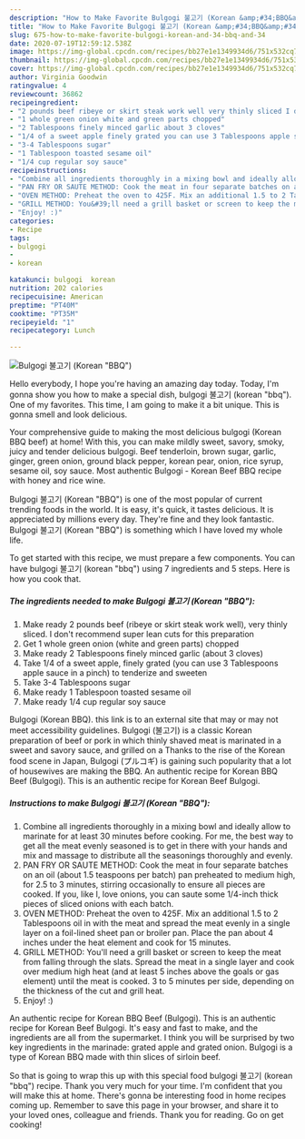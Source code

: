 ```yaml
---
description: "How to Make Favorite Bulgogi 불고기 (Korean &amp;#34;BBQ&amp;#34;)"
title: "How to Make Favorite Bulgogi 불고기 (Korean &amp;#34;BBQ&amp;#34;)"
slug: 675-how-to-make-favorite-bulgogi-korean-and-34-bbq-and-34
date: 2020-07-19T12:59:12.538Z
image: https://img-global.cpcdn.com/recipes/bb27e1e1349934d6/751x532cq70/bulgogi-불고기-korean-bbq-recipe-main-photo.jpg
thumbnail: https://img-global.cpcdn.com/recipes/bb27e1e1349934d6/751x532cq70/bulgogi-불고기-korean-bbq-recipe-main-photo.jpg
cover: https://img-global.cpcdn.com/recipes/bb27e1e1349934d6/751x532cq70/bulgogi-불고기-korean-bbq-recipe-main-photo.jpg
author: Virginia Goodwin
ratingvalue: 4
reviewcount: 36862
recipeingredient:
- "2 pounds beef ribeye or skirt steak work well very thinly sliced I dont recommend super lean cuts for this preparation"
- "1 whole green onion white and green parts chopped"
- "2 Tablespoons finely minced garlic about 3 cloves"
- "1/4 of a sweet apple finely grated you can use 3 Tablespoons apple sauce in a pinch to tenderize and sweeten"
- "3-4 Tablespoons sugar"
- "1 Tablespoon toasted sesame oil"
- "1/4 cup regular soy sauce"
recipeinstructions:
- "Combine all ingredients thoroughly in a mixing bowl and ideally allow to marinate for at least 30 minutes before cooking. For me, the best way to get all the meat evenly seasoned is to get in there with your hands and mix and massage to distribute all the seasonings thoroughly and evenly."
- "PAN FRY OR SAUTE METHOD: Cook the meat in four separate batches on an oil (about 1.5 teaspoons per batch) pan preheated to medium high, for 2.5 to 3 minutes, stirring occasionally to ensure all pieces are cooked. If you, like I, love onions, you can saute some 1/4-inch thick pieces of sliced onions with each batch."
- "OVEN METHOD: Preheat the oven to 425F. Mix an additional 1.5 to 2 Tablespoons oil in with the meat and spread the meat evenly in a single layer on a foil-lined sheet pan or broiler pan. Place the pan about 4 inches under the heat element and cook for 15 minutes."
- "GRILL METHOD: You&#39;ll need a grill basket or screen to keep the meat from falling through the slats. Spread the meat in a single layer and cook over medium high heat (and at least 5 inches above the goals or gas element) until the meat is cooked. 3 to 5 minutes per side, depending on the thickness of the cut and grill heat."
- "Enjoy! :)"
categories:
- Recipe
tags:
- bulgogi
- 
- korean

katakunci: bulgogi  korean 
nutrition: 202 calories
recipecuisine: American
preptime: "PT40M"
cooktime: "PT35M"
recipeyield: "1"
recipecategory: Lunch

---
```



![Bulgogi 불고기 (Korean &#34;BBQ&#34;)](https://img-global.cpcdn.com/recipes/bb27e1e1349934d6/751x532cq70/bulgogi-불고기-korean-bbq-recipe-main-photo.jpg)

Hello everybody, I hope you're having an amazing day today. Today, I'm gonna show you how to make a special dish, bulgogi 불고기 (korean &#34;bbq&#34;). One of my favorites. This time, I am going to make it a bit unique. This is gonna smell and look delicious.

Your comprehensive guide to making the most delicious bulgogi (Korean BBQ beef) at home! With this, you can make mildly sweet, savory, smoky, juicy and tender delicious bulgogi. Beef tenderloin, brown sugar, garlic, ginger, green onion, ground black pepper, korean pear, onion, rice syrup, sesame oil, soy sauce. Most authentic Bulgogi - Korean Beef BBQ recipe with honey and rice wine.

Bulgogi 불고기 (Korean &#34;BBQ&#34;) is one of the most popular of current trending foods in the world. It is easy, it's quick, it tastes delicious. It is appreciated by millions every day. They're fine and they look fantastic. Bulgogi 불고기 (Korean &#34;BBQ&#34;) is something which I have loved my whole life.


To get started with this recipe, we must prepare a few components. You can have bulgogi 불고기 (korean &#34;bbq&#34;) using 7 ingredients and 5 steps. Here is how you cook that.

<!--inarticleads1-->

##### The ingredients needed to make Bulgogi 불고기 (Korean &#34;BBQ&#34;):

1. Make ready 2 pounds beef (ribeye or skirt steak work well), very thinly sliced. I don&#39;t recommend super lean cuts for this preparation
1. Get 1 whole green onion (white and green parts) chopped
1. Make ready 2 Tablespoons finely minced garlic (about 3 cloves)
1. Take 1/4 of a sweet apple, finely grated (you can use 3 Tablespoons apple sauce in a pinch) to tenderize and sweeten
1. Take 3-4 Tablespoons sugar
1. Make ready 1 Tablespoon toasted sesame oil
1. Make ready 1/4 cup regular soy sauce


Bulgogi (Korean BBQ). this link is to an external site that may or may not meet accessibility guidelines. Bulgogi (불고기) is a classic Korean preparation of beef or pork in which thinly shaved meat is marinated in a sweet and savory sauce, and grilled on a Thanks to the rise of the Korean food scene in Japan, Bulgogi (プルコギ) is gaining such popularity that a lot of housewives are making the BBQ. An authentic recipe for Korean BBQ Beef (Bulgogi). This is an authentic recipe for Korean Beef Bulgogi. 

<!--inarticleads2-->

##### Instructions to make Bulgogi 불고기 (Korean &#34;BBQ&#34;):

1. Combine all ingredients thoroughly in a mixing bowl and ideally allow to marinate for at least 30 minutes before cooking. For me, the best way to get all the meat evenly seasoned is to get in there with your hands and mix and massage to distribute all the seasonings thoroughly and evenly.
1. PAN FRY OR SAUTE METHOD: Cook the meat in four separate batches on an oil (about 1.5 teaspoons per batch) pan preheated to medium high, for 2.5 to 3 minutes, stirring occasionally to ensure all pieces are cooked. If you, like I, love onions, you can saute some 1/4-inch thick pieces of sliced onions with each batch.
1. OVEN METHOD: Preheat the oven to 425F. Mix an additional 1.5 to 2 Tablespoons oil in with the meat and spread the meat evenly in a single layer on a foil-lined sheet pan or broiler pan. Place the pan about 4 inches under the heat element and cook for 15 minutes.
1. GRILL METHOD: You&#39;ll need a grill basket or screen to keep the meat from falling through the slats. Spread the meat in a single layer and cook over medium high heat (and at least 5 inches above the goals or gas element) until the meat is cooked. 3 to 5 minutes per side, depending on the thickness of the cut and grill heat.
1. Enjoy! :)


An authentic recipe for Korean BBQ Beef (Bulgogi). This is an authentic recipe for Korean Beef Bulgogi. It&#39;s easy and fast to make, and the ingredients are all from the supermarket. I think you will be surprised by two key ingredients in the marinade: grated apple and grated onion. Bulgogi is a type of Korean BBQ made with thin slices of sirloin beef. 

So that is going to wrap this up with this special food bulgogi 불고기 (korean &#34;bbq&#34;) recipe. Thank you very much for your time. I'm confident that you will make this at home. There's gonna be interesting food in home recipes coming up. Remember to save this page in your browser, and share it to your loved ones, colleague and friends. Thank you for reading. Go on get cooking!
